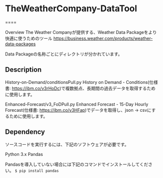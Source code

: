 # TheWeatherCompany-DataTool
====

Overview
The Weather Companyが提供する、Weather Data Packageをより快適に使うためのツール
https://business.weather.com/products/weather-data-packages

Data Packageの名称ごとにディレクトリが分かれています。

## Description
History-on-Demand/conditionsPull.py
History on Demand - Conditions(仕様書: https://ibm.co/v3rHoDc)で複数拠点、長期間の過去データを取得するために使用します。

Enhanced-Forecast/v3_FoDPull.py
Enhanced Forecast - 15-Day Hourly Forecast(仕様書: https://ibm.co/v3HFap)でデータを取得し、json -> csvにするために使用します。

## Dependency
ソースコードを実行するには、下記のソフトウェアが必要です。

Python 3.x
Pandas

Pandasを導入していない場合には下記のコマンドでインストールしてください。
`$ pip install pandas`
